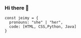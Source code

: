 ### Hi there 👋
```
const jeimy = {
  pronouns: "she" | "her",
  code: [HTML, CSS,Python, Java]
}
```
